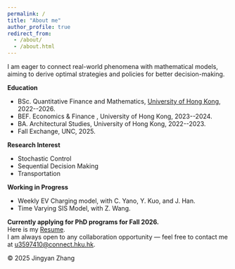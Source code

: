 ```yaml
---
permalink: /
title: "About me"
author_profile: true
redirect_from: 
  - /about/
  - /about.html
---
```

I am eager to connect real-world phenomena with mathematical models, aiming to derive optimal strategies and policies for better decision-making.


**Education**  
- BSc. Quantitative Finance and Mathematics, [University of Hong Kong](https://www.hku.hk/), 2022--2026.
- BEF. Economics & Finance , University of Hong Kong, 2023--2024.
- BA. Architectural Studies, University of Hong Kong, 2022--2023.
- Fall Exchange, UNC, 2025.

**Research Interest**
- Stochastic Control
- Sequential Decision Making
- Transportation

**Working in Progress**  
- Weekly EV Charging model, with C. Yano, Y. Kuo, and J. Han.
- Time Varying SIS Model, with Z. Wang.


**Currently applying for PhD programs for Fall 2026.**  
Here is my [Resume](/Felix/assets/Zhang_Jingyan_Resume_Application.pdf).  
I am always open to any collaboration opportunity — feel free to contact me at [u3597410@connect.hku.hk](mailto:u3597410@connect.hku.hk).

<footer>
    <p>© 2025 Jingyan Zhang</p>
    <script type="text/javascript" id="mapmyvisitors" src="https://mapmyvisitors.com/map.js?cl=ffffff&w=300&t=tt&d=PJGHYl0CjG8zHjiAFTQLa532eEU8r_LnrpEwdBUvHA8&co=2d78ad&cmo=3acc3a&cmn=ff5353&ct=ffffff"></script>
</footer>

